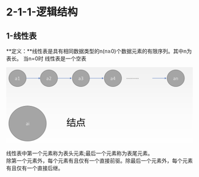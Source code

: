 # 2-1-1-逻辑结构

## 1-线性表

**定义：**线性表是具有相同数据类型的n\(n≥0\)个数据元素的有限序列。其中n为表长。 当n=0时 线性表是一个空表

![](../../.gitbook/assets/image%20%2817%29.png)



线性表中第一个元素称为表头元素;最后一个元素称为表尾元素。  
除第一个元素外，每个元素有且仅有一个直接前驱。除最后一个元素外，每个元素有且仅有一个直接后继。

